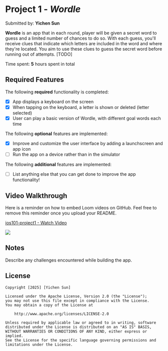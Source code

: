 # Project 1 - *Wordle*

Submitted by: **Yichen Sun**

**Wordle** is an app that in each round, player will be given a secret word to guess and a limited number of chances to do so. With each guess, you'll receive clues that indicate which letters are included in the word and where they're located. You aim to use these clues to guess the secret word before running out of attempts. [TODO] 

Time spent: **5** hours spent in total

## Required Features

The following **required** functionality is completed:

- [x] App displays a keyboard on the screen
- [x] When tapping on the keyboard, a letter is shown or deleted (letter selected)
- [x] User can play a basic version of Wordle, with different goal words each time

The following **optional** features are implemented:

- [x] Improve and customize the user interface by adding a launchscreen and app icon
- [ ] Run the app on a device rather than in the simulator

The following **additional** features are implemented:

- [ ] List anything else that you can get done to improve the app functionality!

## Video Walkthrough

Here is a reminder on how to embed Loom videos on GitHub. Feel free to remove this reminder once you upload your README. 


<div>
    <a href="https://www.loom.com/share/6abf59c311b3433287a5c0f364da5d64">
      <p>ios101-project1 - Watch Video</p>
    </a>
    <a href="https://www.loom.com/share/6abf59c311b3433287a5c0f364da5d64">
      <img style="max-width:300px;" src="https://cdn.loom.com/sessions/thumbnails/6abf59c311b3433287a5c0f364da5d64-79c79f5b31abf08a-full-play.gif">
    </a>
</div>



## Notes

Describe any challenges encountered while building the app.

## License

    Copyright [2025] [Yichen Sun]

    Licensed under the Apache License, Version 2.0 (the "License");
    you may not use this file except in compliance with the License.
    You may obtain a copy of the License at

        http://www.apache.org/licenses/LICENSE-2.0

    Unless required by applicable law or agreed to in writing, software
    distributed under the License is distributed on an "AS IS" BASIS,
    WITHOUT WARRANTIES OR CONDITIONS OF ANY KIND, either express or implied.
    See the License for the specific language governing permissions and
    limitations under the License.
